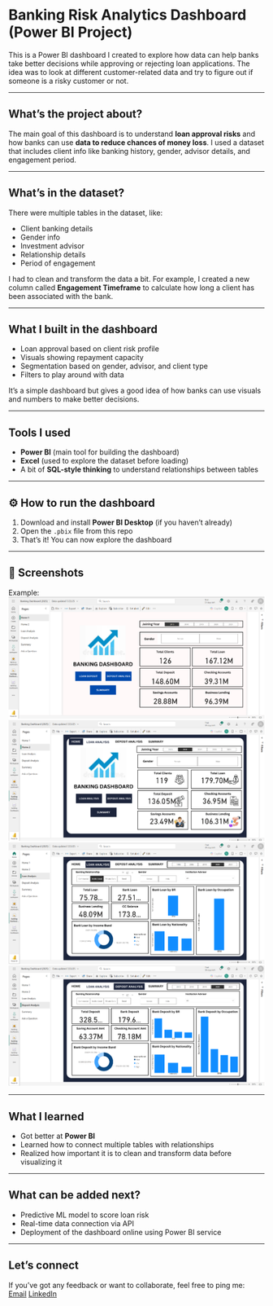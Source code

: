 # Banking Risk Analytics Dashboard (Power BI Project)

This is a Power BI dashboard I created to explore how data can help banks take better decisions while approving or rejecting loan applications. The idea was to look at different customer-related data and try to figure out if someone is a risky customer or not.

---

## What’s the project about?

The main goal of this dashboard is to understand **loan approval risks** and how banks can use **data to reduce chances of money loss**. I used a dataset that includes client info like banking history, gender, advisor details, and engagement period.

---

## What’s in the dataset?

There were multiple tables in the dataset, like:
- Client banking details
- Gender info
- Investment advisor
- Relationship details
- Period of engagement

I had to clean and transform the data a bit. For example, I created a new column called **Engagement Timeframe** to calculate how long a client has been associated with the bank.

---

## What I built in the dashboard

- Loan approval based on client risk profile
- Visuals showing repayment capacity
- Segmentation based on gender, advisor, and client type
- Filters to play around with data

It’s a simple dashboard but gives a good idea of how banks can use visuals and numbers to make better decisions.

---

##  Tools I used

- **Power BI** (main tool for building the dashboard)
- **Excel** (used to explore the dataset before loading)
- A bit of **SQL-style thinking** to understand relationships between tables

---

## ⚙️ How to run the dashboard

1. Download and install **Power BI Desktop** (if you haven’t already)
2. Open the `.pbix` file from this repo
3. That’s it! You can now explore the dashboard

---

## 📸 Screenshots
 
Example:  
![image alt](https://github.com/Chetan00000/DA_Banking_Risk_Analytics/blob/88b5afacdf8d9ad9b95c56452b420a2a4c101ff3/Dashboard%20Home1.png)
![Home 2](https://github.com/Chetan00000/DA_Banking_Risk_Analytics/blob/fbc934de145a249ab0488f60f115cb6c1a7b40bf/Dashboard%20Home2.png)
![Loan Analysis](https://github.com/Chetan00000/DA_Banking_Risk_Analytics/blob/fbc934de145a249ab0488f60f115cb6c1a7b40bf/Dashboard%20Loan%20Analysis.png)
![Deposit Analysis](https://github.com/Chetan00000/DA_Banking_Risk_Analytics/blob/fbc934de145a249ab0488f60f115cb6c1a7b40bf/Dashboard%20Deposit%20Analysis.png)




---

## What I learned

- Got better at **Power BI**
- Learned how to connect multiple tables with relationships
- Realized how important it is to clean and transform data before visualizing it

---

## What can be added next?

- Predictive ML model to score loan risk
- Real-time data connection via API
- Deployment of the dashboard online using Power BI service

---

## Let’s connect

If you’ve got any feedback or want to collaborate, feel free to ping me:  
[Email](chauhanchetan2004@gmail.com) 
[LinkedIn](https://shorturl.at/TOiTg)

